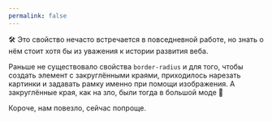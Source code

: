 ```yaml
---
permalink: false
---
```


🛠 Это свойство нечасто встречается в повседневной работе, но знать о нём стоит хотя бы из уважения к истории развития веба.

Раньше не существовало свойства `border-radius` и для того, чтобы создать элемент с закруглёнными краями, приходилось нарезать картинки и задавать рамку именно при помощи изображения. А закруглённые края, как на зло, были тогда в большой моде 🤯

Короче, нам повезло, сейчас попроще.
